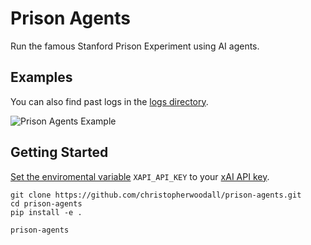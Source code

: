 # Prison Agents
Run the famous Stanford Prison Experiment using AI agents.


## Examples
You can also find past logs in the [logs directory](https://github.com/christopherwoodall/prison-agents/tree/main/logs).

![Prison Agents Example](.github/docs/prison-agents-example.png)


## Getting Started
[Set the enviromental variable](https://ai.google.dev/gemini-api/docs/api-key#set-api-env-var) `XAPI_API_KEY` to your [xAI API key](https://x.ai/api).

```
git clone https://github.com/christopherwoodall/prison-agents.git
cd prison-agents
pip install -e .

prison-agents
```

